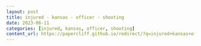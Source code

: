 ```yaml
---
layout: post
title: injured · kansas · officer · shooting
date: 2023-06-11
categories: [injured, kansas, officer, shooting]
content_url: https://papercliff.github.io/redirect/?q=injured+kansas+officer+shooting&tbs=cdr:1,cd_min:6/10/2023,cd_max:6/12/2023
---
```

